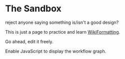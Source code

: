 # The Sandbox


reject anyone saying something is/isn't a good design?


This is just a page to practice and learn [WikiFormatting](wiki-formatting). 


Go ahead, edit it freely.

Enable JavaScript to display the workflow graph.